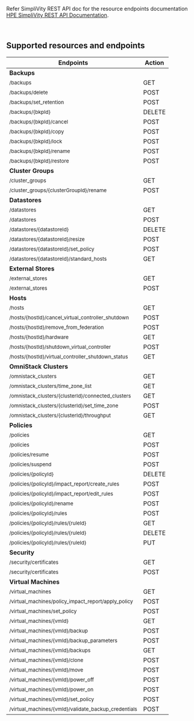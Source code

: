 Refer SimpliVity REST API doc for the resource endpoints documentation [HPE SimpliVity REST API Documentation](https://developer.hpe.com/api/simplivity/).

<br />

## Supported resources and endpoints

| Endpoints                                                        | Action |
| ---------------------------------------------------------------- | ------ |
|     **Backups**
|<sub>/backups</sub>                                               |GET     |
|<sub>/backups/delete</sub>                                        |POST    |
|<sub>/backups/set_retention</sub>                                 |POST    |
|<sub>/backups/{bkpId}</sub>                                       |DELETE  |
|<sub>/backups/{bkpId}/cancel</sub>                                |POST    |
|<sub>/backups/{bkpId}/copy</sub>                                  |POST    |
|<sub>/backups/{bkpId}/lock</sub>                                  |POST    |
|<sub>/backups/{bkpId}/rename</sub>                                |POST    |
|<sub>/backups/{bkpId}/restore</sub>                               |POST    |
|     **Cluster Groups**
|<sub>/cluster_groups</sub>                                        |GET     |
|<sub>/cluster_groups/{clusterGroupId}/rename</sub>                |POST    |
|     **Datastores**
|<sub>/datastores</sub>                                            |GET     |
|<sub>/datastores</sub>                                            |POST    |
|<sub>/datastores/{datastoreId}</sub>                              |DELETE  |
|<sub>/datastores/{datastoreId}/resize</sub>                       |POST    |
|<sub>/datastores/{datastoreId}/set_policy</sub>                   |POST    |
|<sub>/datastores/{datastoreId}/standard_hosts</sub>               |GET     |
|     **External Stores**
|<sub>/external_stores</sub>                                       |GET     |
|<sub>/external_stores</sub>                                       |POST    |
|     **Hosts**
|<sub>/hosts</sub>                                                 |GET     |
|<sub>/hosts/{hostId}/cancel_virtual_controller_shutdown</sub>     |POST    |
|<sub>/hosts/{hostId}/remove_from_federation</sub>                 |POST    |
|<sub>/hosts/{hostId}/hardware</sub>                               |GET     |
|<sub>/hosts/{hostId}/shutdown_virtual_controller</sub>            |POST    |
|<sub>/hosts/{hostId}/virtual_controller_shutdown_status</sub>     |GET     |
|     **OmniStack Clusters**
|<sub>/omnistack_clusters</sub>                                    |GET     |
|<sub>/omnistack_clusters/time_zone_list</sub>                     |GET     |
|<sub>/omnistack_clusters/{clusterId}/connected_clusters</sub>     |GET     |
|<sub>/omnistack_clusters/{clusterId}/set_time_zone</sub>          |POST    |
|<sub>/omnistack_clusters/{clusterId}/throughput</sub>             |GET     |
|     **Policies**
|<sub>/policies</sub>                                              |GET     |
|<sub>/policies</sub>                                              |POST    |
|<sub>/policies/resume </sub>                                      |POST    |
|<sub>/policies/suspend</sub>                                      |POST    |
|<sub>/policies/{policyId}</sub>                                   |DELETE  |
|<sub>/policies/{policyId}/impact_report/create_rules</sub>        |POST    |
|<sub>/policies/{policyId}/impact_report/edit_rules</sub>          |POST    |
|<sub>/policies/{policyId}/rename</sub>                            |POST    |
|<sub>/policies/{policyId}/rules</sub>                             |POST    |
|<sub>/policies/{policyId}/rules/{ruleId}</sub>                    |GET     |
|<sub>/policies/{policyId}/rules/{ruleId}</sub>                    |DELETE  |
|<sub>/policies/{policyId}/rules/{ruleId}</sub>                    |PUT     |
|     **Security**
|<sub>/security/certificates</sub>                                 |GET     |
|<sub>/security/certificates</sub>                                 |POST    |
|     **Virtual Machines**
|<sub>/virtual_machines</sub>                                      |GET     |
|<sub>/virtual_machines/policy_impact_report/apply_policy</sub>    |POST    |
|<sub>/virtual_machines/set_policy</sub>                           |POST    |
|<sub>/virtual_machines/{vmId}</sub>                               |GET     |
|<sub>/virtual_machines/{vmId}/backup</sub>                        |POST    |
|<sub>/virtual_machines/{vmId}/backup_parameters</sub>             |POST    |
|<sub>/virtual_machines/{vmId}/backups</sub>                       |GET     |
|<sub>/virtual_machines/{vmId}/clone</sub>                         |POST    |
|<sub>/virtual_machines/{vmId}/move</sub>                          |POST    |
|<sub>/virtual_machines/{vmId}/power_off</sub>                     |POST    |
|<sub>/virtual_machines/{vmId}/power_on</sub>                      |POST    |
|<sub>/virtual_machines/{vmId}/set_policy</sub>                    |POST    |
|<sub>/virtual_machines/{vmId}/validate_backup_credentials</sub>   |POST    |
